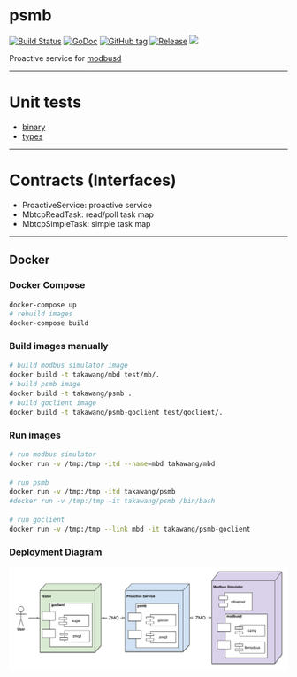 # psmb
[![Build Status](https://travis-ci.org/taka-wang/psmb.svg?branch=dev)](https://travis-ci.org/taka-wang/psmb)
[![GoDoc](https://godoc.org/github.com/taka-wang/psmb?status.svg)](http://godoc.org/github.com/taka-wang/psmb)
[![GitHub tag](https://img.shields.io/github/tag/taka-wang/psmb.svg)](https://github.com/taka-wang/psmb/tags) 
[![Release](https://img.shields.io/github/release/taka-wang/psmb.svg)](https://github.com/taka-wang/psmb/releases/latest)
[![](https://imagelayers.io/badge/takawang/psmb:latest.svg)](https://imagelayers.io/?images=takawang/psmb:latest)

Proactive service for [modbusd](https://github.com/taka-wang/modbusd)

---

# Unit tests

- [binary](binary_test.go)
- [types](types_test.go)

---

# Contracts (Interfaces)

- ProactiveService: proactive service
- MbtcpReadTask: read/poll task map
- MbtcpSimpleTask: simple task map

---
## Docker 

### Docker Compose

```bash
docker-compose up
# rebuild images
docker-compose build
```

### Build images manually

```bash
# build modbus simulator image
docker build -t takawang/mbd test/mb/.
# build psmb image
docker build -t takawang/psmb .
# build goclient image
docker build -t takawang/psmb-goclient test/goclient/.
```

### Run images
```bash
# run modbus simulator
docker run -v /tmp:/tmp -itd --name=mbd takawang/mbd 

# run psmb
docker run -v /tmp:/tmp -itd takawang/psmb
#docker run -v /tmp:/tmp -it takawang/psmb /bin/bash

# run goclient
docker run -v /tmp:/tmp --link mbd -it takawang/psmb-goclient

```

### Deployment Diagram

![deployment](image/deployment.png)

